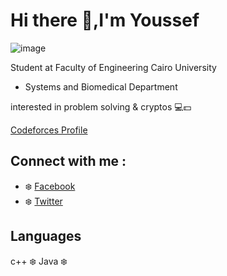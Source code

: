 # Hi there 👋,I'm Youssef


![image](https://user-images.githubusercontent.com/83988379/125638805-03c8590f-62d9-47ad-8c1a-5fa21c414e1e.png)

 Student at Faculty of Engineering Cairo University
 - Systems and Biomedical Department 
 
 interested in problem solving & cryptos 💻💵
 
 [Codeforces Profile](https://codeforces.com/profile/yoyobunt)
 
## Connect with me :
- ❄️ [Facebook](https://www.facebook.com/profile.php?id=100004525787159)
- ❄️ [Twitter](https://twitter.com/yoyobunt)


##  Languages 
 
c++  ❄️
Java ❄️
